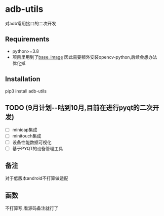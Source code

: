 # adb-utils

对adb常用接口的二次开发

## Requirements
- python>=3.8
- 项目里用到了[base_image](https://github.com/hakaboom/base_image) 因此需要额外安装opencv-python,后续会想办法优化掉


## Installation
pip3 install adb-utils

## TODO (9月计划--咕到10月,目前在进行pyqt的二次开发)
- [ ] minicap集成
- [ ] minitouch集成
- [ ] 设备性能数据可视化
- [ ] 基于PYQT的设备管理工具

## 备注
对于低版本android不打算做适配


## 函数
不打算写,看源码备注就行了
